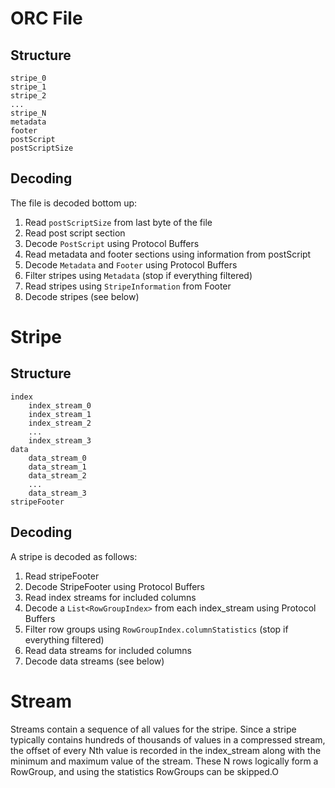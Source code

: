 ORC File
========

Structure
---------

    stripe_0
    stripe_1
    stripe_2
    ...
    stripe_N
    metadata
    footer
    postScript
    postScriptSize

Decoding
--------

The file is decoded bottom up:

1. Read `postScriptSize` from last byte of the file
2. Read post script section
3. Decode `PostScript` using Protocol Buffers
4. Read metadata and footer sections using information from postScript
5. Decode `Metadata` and `Footer` using Protocol Buffers
6. Filter stripes using `Metadata` (stop if everything filtered)
7. Read stripes using `StripeInformation` from Footer
8. Decode stripes (see below)

Stripe
======

Structure
---------

    index
        index_stream_0
        index_stream_1
        index_stream_2
        ...
        index_stream_3
    data
        data_stream_0
        data_stream_1
        data_stream_2
        ...
        data_stream_3
    stripeFooter

Decoding
--------

A stripe is decoded as follows:

1. Read stripeFooter
2. Decode StripeFooter using Protocol Buffers
3. Read index streams for included columns
4. Decode a `List<RowGroupIndex>` from each index_stream using Protocol Buffers
5. Filter row groups using `RowGroupIndex.columnStatistics` (stop if everything filtered)
6. Read data streams for included columns
7. Decode data streams (see below)

Stream
======

Streams contain a sequence of all values for the stripe.  Since a stripe typically contains
hundreds of thousands of values in a compressed stream, the offset of every Nth value is
recorded in the index_stream along with the minimum and maximum value of the stream.  These
N rows logically form a RowGroup, and using the statistics RowGroups can be skipped.O
